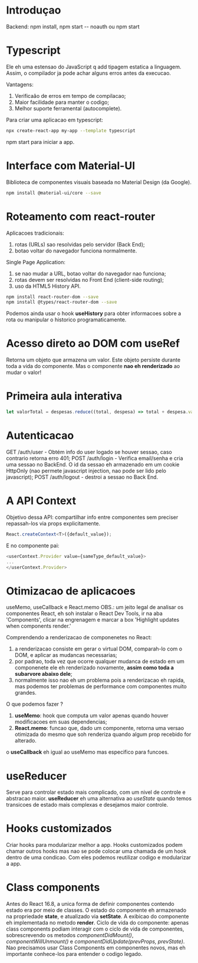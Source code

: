 # Introduçao

Backend: npm install, npm start -- noauth ou npm start



# Typescript

Ele eh uma estensao do JavaScript q add tipagem estatica a linguagem. Assim, o compilador ja pode achar alguns erros antes da execucao.

Vantagens:
1. Verificaâo de erros em tempo de compilacao;
2. Maior facilidade para manter o codigo;
3. Melhor suporte ferramental (autocomplete).

Para criar uma aplicacao em typescript:

```bash
npx create-react-app my-app --template typescript
```

npm start para iniciar a app.



# Interface com Material-UI

Biblioteca de componentes visuais baseada no Material Design (da Google).

```bash
npm install @material-ui/core --save
```



# Roteamento com react-router

Aplicacoes tradicionais:
1. rotas (URLs) sao resolvidas pelo servidor (Back End);
2. botao voltar do navegador funciona normalmente.

Single Page Application:
1. se nao mudar a URL, botao voltar do navegador nao funciona;
2. rotas devem ser resolvidas no Front End (client-side routing);
3. uso da HTML5 History API.

```bash
npm install react-router-dom --save
npm install @types/react-router-dom --save
```

Podemos ainda usar o hook **useHistory** para obter informacoes sobre a rota ou manipular o historico programaticamente.



# Acesso direto ao DOM com useRef

Retorna um objeto que armazena um valor. Este objeto persiste durante toda a vida do componente.
Mas o componente **nao eh renderizado** ao mudar o valor!



# Primeira aula interativa

```ts
let valorTotal = despesas.reduce((total, despesa) => total + despesa.valor, 0); // o zero eh o valor inicial do total
```



# Autenticacao

GET /auth/user - Obtém info do user logado se houver sessao, caso contrario retorna erro 401;
POST /auth/login - Verifica email/senha e cria uma sessao no BackEnd. O id da sessao eh armazenado em um cookie HttpOnly (nao permete javascript injection, nao pode ser lido pelo javascript);
POST /auth/logout - destroi a sessao no Back End.



# A API Context

Objetivo dessa API: compartilhar info entre componentes sem preciser repassah-los via props explicitamente.

```ts
React.createContext<T>({default_value});
```

E no componente pai:

```ts
<userContext.Provider value={sameType_default_value}>
...
</userContext.Provider>
```



# Otimizacao de aplicacoes

useMemo, useCallback e React.memo
OBS.: um jeito legal de analisar os componentes React, eh soh instalar o React Dev Tools, ir na aba 'Components', clicar na engrenagem e marcar a box 'Highlight updates when components render.'

Comprendendo a renderizacao de componenetes no React:
1. a renderizacao consiste em gerar o virtual DOM, comparah-lo com o DOM, e aplicar as mudancas necessarias;
2. por padrao, toda vez que ocorre qualquer mudanca de estado em um componenete ele eh renderizado novamente, **assim como toda a subarvore abaixo dele**;
3. normalmente isso nao eh um problema pois a renderizacao eh rapida, mas podemos ter problemas de performance com componentes muito grandes.

O que podemos fazer ?
1. **useMemo**: hook que computa um valor apenas quando houver modificacoes em suas dependencias;
2. **React.memo**: funcao que, dado um componente, retorna uma versao otimizada do mesmo que soh renderiza quando algum prop recebido for alterado.

o **useCallback** eh igual ao useMemo mas especifico para funcoes.



# useReducer

Serve para controlar estado mais complicado, com um nivel de controle e abstracao maior.
**useReducer** eh uma alternativa ao _useState_ quando temos transicoes de estado mais complexas e desejamos maior controle.



# Hooks customizados

Criar hooks para modularizar melhor a app.
Hooks customizados podem chamar outros hooks mas nao se pode colocar uma chamada de um hook dentro de uma condicao.
Com eles podemos reutilizar codigo e modularizar a app.



# Class components

Antes do React 16.8, a unica forma de definir componentes contendo estado era por meio de classes.
O estado do componente eh armazenado na propriedade **state**, e atualizado via **setState**.
A exibicao do componente eh implementada no metodo **render**.
Ciclo de vida do componente: apenas class components podiam interagir com o ciclo de vida de componentes, sobrescrevendo os metodos _componentDidMount()_, _componentWillUnmount()_ e _componentDidUpdate(prevProps, prevState)_.
Nao precisamos usar Class Components em componentes novos, mas eh importante conhece-los para entender o codigo legado.
